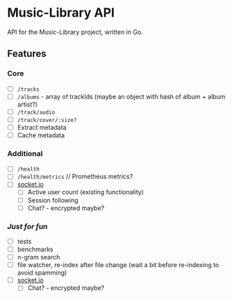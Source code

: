 # Music-Library API

API for the Music-Library project, written in Go.

## Features

### Core

-   [ ] `/tracks`
-   [ ] `/albums` - array of trackIds (maybe an object with hash of album + album artist?)
-   [ ] `/track/audio`
-   [ ] `/track/cover/:size?`
-   [ ] Extract metadata
-   [ ] Cache metadata

### Additional

-   [ ] `/health`
-   [ ] `/health/metrics` // Prometheus metrics?
-   [ ] [socket.io](https://github.com/ambelovsky/gosf)
    -   [ ] Active user count (existing functionality)
    -   [ ] Session following
    -   [ ] Chat? - encrypted maybe?

### _Just for fun_

-   [ ] tests
-   [ ] benchmarks
-   [ ] n-gram search
-   [ ] file watcher, re-index after file change (wait a bit before re-indexing to avoid spamming)
-   [ ] [socket.io](https://github.com/ambelovsky/gosf)
    -   [ ] Chat? - encrypted maybe?
